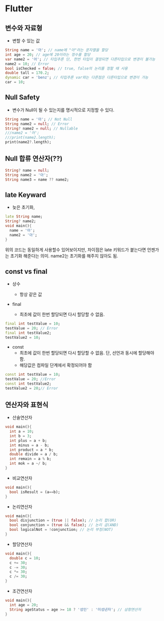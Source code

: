 # Flutter

## 변수와 자료형
- 변할 수 있는 값

```Dart
String name = '아'; // name에 "아"라는 문자열을 할당
int age = 20; // age에 20이라는 정수를 할당
var name2 = '어'; // 타입추론 단, 한번 타입이 결정되면 다른타입으로 변경이 불가능
name2 = 10; // Error
bool isChecked = false; // true, false의 논리를 정할 때 사용
double tall = 170.2;
dynamic car = 'benz'; // 타입추론 var와는 다른점은 다른타입으로 변경이 가능
car = 10;
```

## Null Safety
- 변수가 Null이 될 수 있는지를 명시적으로 지정할 수 있다.

```Dart
String name = '아'; // Not Null
String name2 = null; // Error
String? name2 = null; // Nullable
///name2 = '어';
///print(name2.length);
print(name2?.length);
```

## Null 합류 연산자(??)
```Dart
String? name = null;
String name2 = '아';
String name3 = name ?? name2;
```
## late Keyward
- 늦은 초기화,

```Dart
late String name;
String? name2;
void main(){
  name = '아';
  name2 = '아';
}
```

위의 코드는 동일하게 사용할수 있어보이지만, 차이점은 late 키워드가 붙는다면 언젠가는 초기화 해준다는 의미. name2는 초기화를 해주지 않아도 됨.

## const vs final
- 상수
  - 항상 같은 값

- final
  - 최초에 값이 한번 할당되면 다시 할당할 수 없음.
```Dart
final int testValue = 10;
testValue = 20; // Error
final int testValue2;
testValue2 = 10;    
```
- const
  - 최초에 값이 한번 할당되면 다시 할당할 수 없음. 단, 선언과 동시에 할당해야 함.
  - 해당값은 컴파일 단계에서 확정되어야 함
```Dart
const int testValue = 10;
testValue = 20; //Error
const int testValue2;
testValue2 = 20;// Error
```

## 연산자와 표현식
- 산술연산자
```Dart
void main(){
  int a = 10;
  int b = 3;
  int plus = a + b;
  int minus = a - b;
  int product = a * b;
  double divide = a / b;
  int remain = a % b;
  int mok = a ~/ b;
}
```

- 비교연산자
```Dart
void main(){
  bool isResult = (a==b);
}
```

- 논리연산자
```Dart
void main(){
  bool disjunction = (true || false); // 논리 합(OR)
  bool conjunction = (true && false); // 논리 곱(AND)
  bool logicalNot = !conjunction; // 논리 부정(NOT)
} 
```

- 할당연산자
```Dart
void main(){
  double c = 10;
  c += 30;
  c -= 30;
  c *= 30;
  c /= 30;
}
```

- 조건연산자
```Dart
void main(){
  int age = 20;
  String ageStatus = age >= 18 ? '성인' : '미성년자'; // 삼항연산자
}
```
  
